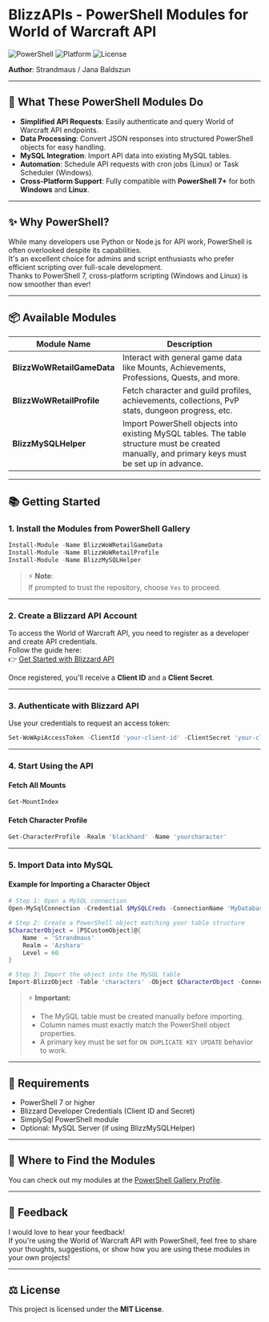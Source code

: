 # BlizzAPIs - PowerShell Modules for World of Warcraft API

![PowerShell](https://img.shields.io/badge/PowerShell-7+-blue)
![Platform](https://img.shields.io/badge/Platform-Windows%20%7C%20Linux-green)
![License](https://img.shields.io/badge/License-MIT-lightgrey)

**Author**: Strandmaus / Jana Baldszun

---

## 🚀 What These PowerShell Modules Do

- **Simplified API Requests**: Easily authenticate and query World of Warcraft API endpoints.
- **Data Processing**: Convert JSON responses into structured PowerShell objects for easy handling.
- **MySQL Integration**: Import API data into existing MySQL tables.
- **Automation**: Schedule API requests with cron jobs (Linux) or Task Scheduler (Windows).
- **Cross-Platform Support**: Fully compatible with **PowerShell 7+** for both **Windows** and **Linux**.

---

## ✨ Why PowerShell?

While many developers use Python or Node.js for API work, PowerShell is often overlooked despite its capabilities.  
It's an excellent choice for admins and script enthusiasts who prefer efficient scripting over full-scale development.  
Thanks to PowerShell 7, cross-platform scripting (Windows and Linux) is now smoother than ever!

---

## 📦 Available Modules

| Module Name                  | Description |
| ----------------------------- | ----------- |
| **BlizzWoWRetailGameData**     | Interact with general game data like Mounts, Achievements, Professions, Quests, and more. |
| **BlizzWoWRetailProfile**      | Fetch character and guild profiles, achievements, collections, PvP stats, dungeon progress, etc. |
| **BlizzMySQLHelper**           | Import PowerShell objects into existing MySQL tables. The table structure must be created manually, and primary keys must be set up in advance. |

---

## 📚 Getting Started

### 1. Install the Modules from PowerShell Gallery

```powershell
Install-Module -Name BlizzWoWRetailGameData
Install-Module -Name BlizzWoWRetailProfile
Install-Module -Name BlizzMySQLHelper
```

> ⚡ **Note**:  
> If prompted to trust the repository, choose `Yes` to proceed.

---

### 2. Create a Blizzard API Account

To access the World of Warcraft API, you need to register as a developer and create API credentials.  
Follow the guide here:  
👉 [Get Started with Blizzard API](https://develop.battle.net/documentation/guides/getting-started)

Once registered, you'll receive a **Client ID** and a **Client Secret**.

---

### 3. Authenticate with Blizzard API

Use your credentials to request an access token:

```powershell
Set-WoWApiAccessToken -ClientId 'your-client-id' -ClientSecret 'your-client-secret'
```

---

### 4. Start Using the API

#### Fetch All Mounts
```powershell
Get-MountIndex
```

#### Fetch Character Profile
```powershell
Get-CharacterProfile -Realm 'blackhand' -Name 'yourcharacter'
```

---

### 5. Import Data into MySQL

#### Example for Importing a Character Object

```powershell
# Step 1: Open a MySQL connection
Open-MySqlConnection -Credential $MySQLCreds -ConnectionName 'MyDatabase' -Server 'localhost' -Database 'wow'

# Step 2: Create a PowerShell object matching your table structure
$CharacterObject = [PSCustomObject]@{
    Name  = 'Strandmaus'
    Realm = 'Azshara'
    Level = 60
}

# Step 3: Import the object into the MySQL table
Import-BlizzObject -Table 'characters' -Object $CharacterObject -ConnectionName 'MyDatabase'
```

> ⚡ **Important:**  
> - The MySQL table must be created manually before importing.  
> - Column names must exactly match the PowerShell object properties.  
> - A primary key must be set for `ON DUPLICATE KEY UPDATE` behavior to work.

---

## 📝 Requirements

- PowerShell 7 or higher
- Blizzard Developer Credentials (Client ID and Secret)
- SimplySql PowerShell module
- Optional: MySQL Server (if using BlizzMySQLHelper)

---

## 🔗 Where to Find the Modules

You can check out my modules at the [PowerShell Gallery Profile](https://www.powershellgallery.com/profiles/JanaBaldszun).

---

## 💬 Feedback

I would love to hear your feedback!  
If you're using the World of Warcraft API with PowerShell, feel free to share your thoughts, suggestions, or show how you are using these modules in your own projects!

---

## ⚖️ License

This project is licensed under the **MIT License**.
